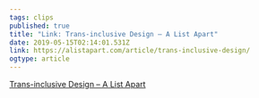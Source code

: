 ```yaml
---
tags: clips 
published: true 
title: "Link: Trans-inclusive Design – A List Apart" 
date: 2019-05-15T02:14:01.531Z 
link: https://alistapart.com/article/trans-inclusive-design/ 
ogtype: article 
---
```

[ Trans-inclusive Design – A List Apart ]( https://alistapart.com/article/trans-inclusive-design/ ) 
